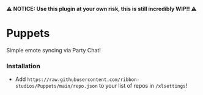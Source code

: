**⚠️ NOTICE: Use this plugin at your own risk, this is still incredibly WIP!! ⚠️**

# Puppets

Simple emote syncing via Party Chat!

### Installation

- Add `https://raw.githubusercontent.com/ribbon-studios/Puppets/main/repo.json` to your list of repos in `/xlsettings`!
